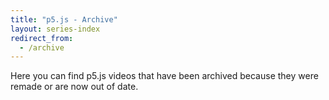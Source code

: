 ```yaml
---
title: "p5.js - Archive"
layout: series-index
redirect_from:
  - /archive
---
```

Here you can find p5.js videos that have been archived because they were remade or are now out of date.